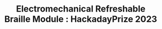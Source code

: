 ---
layout: bookmark
title: 'Electromechanical Refreshable Braille Module : HackadayPrize 2023'
tags:
  - Bookmarks
  - YouTube
  - Accessibility
created: '2023-11-03T12:54:16.737Z'
link: https://youtube.com/watch?v=BXi1tG78AW4&si=wp6cSye3echnBdZR
id: 672406141
excerpt: >-
  The big drawback to refreshable braille devices has always been their cost.
  The loose rule of estimation applied to these products has translated into
  something like $100 to $150 per braille cell. A 40-cell display, in other
  words, may cost $4,000 to $6,000, while an 80-cell model will cost $8,000 to
  $12,000. And so it has been that, while desirable, braille computer access has
  been out of reach for many users of assistive technology.It is thus of great
  value to lower the cost of individual braille cells in order to manufacture
  Refreshable Braille Devices at a price that is affordable to the Visually
  Impared community.While commercially available braille displays use expensive
  piezo-electric actuated pins. This project employs an electromechanical system
  with off-the-shelf and easily manufacturable components, leveraging the
  accessibility of high-quality 3D Printers and micro-magnets to keep the cost
  low without compromising functionality.Support my work by buying me a coffee
  ☕: https://www.buymeacoffee.com/vjvaradaSource & Design files: 
  https://hackaday.io/project/191181-electromechanical-refreshable-braille-module#HackadayPrize
  #hackadayprize #braille #assistivetechnology #assistivetech
image: https://i.ytimg.com/vi/BXi1tG78AW4/sddefault.jpg
---